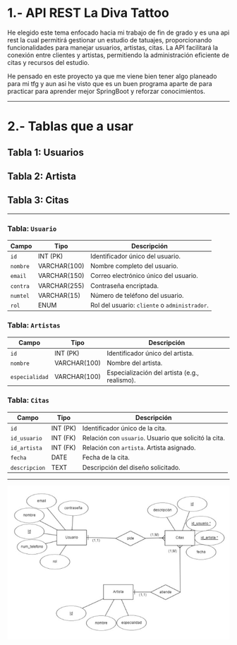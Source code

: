 # **1.- API REST La Diva Tattoo**

He elegido este tema enfocado hacia mi trabajo de fin de grado y es una api rest la cual permitirá gestionar un estudio de tatuajes, proporcionando funcionalidades para manejar usuarios, artistas, citas.
La API facilitará la conexión entre clientes y artistas, permitiendo la administración eficiente de citas y recursos del estudio.

He pensado en este proyecto ya que me viene bien tener algo planeado para mi tfg y aun asi he visto que es un buen programa aparte de para practicar para aprender mejor SpringBoot y reforzar conocimientos.

---
# **2.- Tablas que a usar**

## Tabla 1: Usuarios
## Tabla 2: Artista
## Tabla 3: Citas

---
### Tabla: `Usuario`
| Campo    | Tipo          | Descripción                                   |
|----------|---------------|-----------------------------------------------|
| `id`     | INT (PK)      | Identificador único del usuario.              |
| `nombre` | VARCHAR(100)  | Nombre completo del usuario.                  |
| `email`  | VARCHAR(150)  | Correo electrónico único del usuario.         |
| `contra` | VARCHAR(255)  | Contraseña encriptada.                        |
| `numtel` | VARCHAR(15)   | Número de teléfono del usuario.               |
| `rol`    | ENUM          | Rol del usuario: `cliente` o `administrador`. |


### Tabla: `Artistas`
| Campo          | Tipo          | Descripción                                    |
|----------------|---------------|------------------------------------------------|
| `id`           | INT (PK)      | Identificador único del artista.               |
| `nombre`       | VARCHAR(100)  | Nombre del artista.                            |
| `especialidad` | VARCHAR(100)  | Especialización del artista (e.g., realismo).  |


### Tabla: `Citas`
| Campo         | Tipo          | Descripción                                           |
|---------------|---------------|-------------------------------------------------------|
| `id`          | INT (PK)      | Identificador único de la cita.                       |
| `id_usuario`  | INT (FK)      | Relación con `usuario`. Usuario que solicitó la cita. |
| `id_artista`  | INT (FK)      | Relación con `artista`. Artista asignado.             |
| `fecha`       | DATE          | Fecha de la cita.                                     |
| `descripcion` | TEXT          | Descripción del diseño solicitado.                    |

--- 
![Diagrama Entidad relacion de las tablas Usuario, Citas, Artistas](Diagrama%20Entidad-Relacion.jpeg)